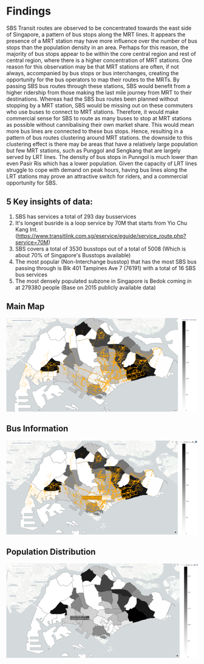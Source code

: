 
# Findings
 
SBS Transit routes are observed to be concentrated towards the east side of Singapore, a pattern of bus stops along the MRT lines. It appears the presence of a MRT station may have more influence over the number of bus stops than the population density in an area. Perhaps for this reason, the majority of bus stops appear to be within the core central region and rest of central region, where there is a higher concentration of MRT stations. 
One reason for this observation may be that MRT stations are often, if not always, accompanied by bus stops or bus interchanges, creating the opportunity for the bus operators to map their routes to the MRTs. By passing SBS bus routes through these stations, SBS would benefit from a higher ridership from those making the last mile journey from MRT to their destinations. Whereas had the SBS bus routes been planned without stopping by a MRT station, SBS would be missing out on these commuters who use buses to connect to MRT stations. Therefore, it would make commercial sense for SBS to route as many buses to stop at MRT stations as possible without cannibalising their own market share. This would mean more bus lines are connected to these bus stops. Hence, resulting in a pattern of bus routes clustering around MRT stations. 
the downside to this clustering effect is there may be areas that have a relatively large population but few MRT stations, such as Punggol and Sengkang that are largely served by LRT lines. The density of bus stops in Punngol is much lower than even Pasir Ris which has a lower population. Given the capacity of LRT lines struggle to cope with demand on peak hours, having bus lines along the LRT stations may prove an attractive switch for riders, and a commercial opportunity for SBS.

## 5 Key insights of data:

1. SBS has services a total of 293 day busservices
2.  It's longest busride is a loop service by 70M that starts from Yio Chu Kang Int. (https://www.transitlink.com.sg/eservice/eguide/service_route.php?service=70M)
3.  SBS covers a total of 3530 busstops out of a total of 5008 (Which is about 70% of Singapore's Busstops available)
4.  The most popular (Non-Interchange busstop) that has the most SBS bus passing through is Blk 401 Tampines Ave 7 (76191) with a total of 16 SBS bus services
5.  The most densely populated subzone in Singapore is Bedok coming in at 279380 people (Base on 2015 publicly available data)

## Main Map
![alt text](https://github.com/Enduranced/SBS-Bus-Interactive-Map-Analysis/blob/main/Example_Of_Interactive_Map.png)

## Bus Information
![alt text](https://github.com/Enduranced/SBS-Bus-Interactive-Map-Analysis/blob/main/Bus_Information.PNG)

## Population Distribution
![alt text](https://github.com/Enduranced/SBS-Bus-Interactive-Map-Analysis/blob/main/Population%20Distribution.PNG)

